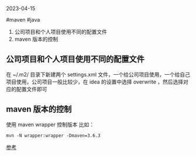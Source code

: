 2023-04-15

#maven #java

1. 公司项目和个人项目使用不同的配置文件
2. maven 版本的控制

## 公司项目和个人项目使用不同的配置文件
在 ~/.m2/ 目录下新建两个 settings.xml 文件，一个给公司项目使用，一个给自己项目使用，公司项目一般比较少，在 idea 的设置中选择 overwrite ，然后选择对应的配置文件即可

## maven 版本的控制
使用 maven wrapper 控制版本
比如：
```shell
mvn -N wrapper:wrapper -Dmaven=3.6.3
```
[参考](https://www.baeldung.com/maven-wrapper)